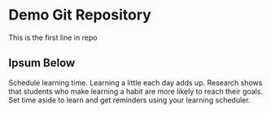 # Demo Git Repository

This is the first line in repo

## Ipsum Below

Schedule learning time. Learning a little each day adds up. Research shows that students who make learning a habit are more likely to reach their goals. Set time aside to learn and get reminders using your learning scheduler.